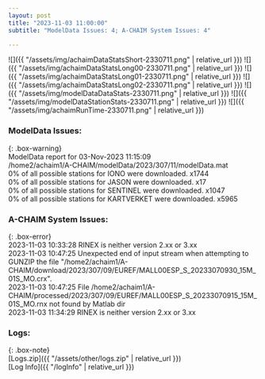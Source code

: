 ```yaml
---
layout: post
title: "2023-11-03 11:00:00"
subtitle: "ModelData Issues: 4; A-CHAIM System Issues: 4"

---
```


![]({{ "/assets/img/achaimDataStatsShort-2330711.png" | relative_url }})
![]({{ "/assets/img/achaimDataStatsLong00-2330711.png" | relative_url }})
![]({{ "/assets/img/achaimDataStatsLong01-2330711.png" | relative_url }})
![]({{ "/assets/img/achaimDataStatsLong02-2330711.png" | relative_url }})
![]({{ "/assets/img/modelDataDataStats-2330711.png" | relative_url }})
![]({{ "/assets/img/modelDataStationStats-2330711.png" | relative_url }})
![]({{ "/assets/img/achaimRunTime-2330711.png" | relative_url }})


### ModelData Issues:  
  
{: .box-warning}  
 ModelData report for 03-Nov-2023 11:15:09   
 /home2/achaim1/A-CHAIM/modelData/2023/307/11/modelData.mat   
 0% of all possible stations for IONO were downloaded. x1744   
 0% of all possible stations for JASON were downloaded. x17   
 0% of all possible stations for SENTINEL were downloaded. x1047   
 0% of all possible stations for KARTVERKET were downloaded. x5965   
  
### A-CHAIM System Issues:  
  
{: .box-error}  
2023-11-03 10:33:28 RINEX is neither version 2.xx or 3.xx  
2023-11-03 10:47:25 Unexpected end of input stream when attempting to GUNZIP the file "/home2/achaim1/A-CHAIM/download/2023/307/09/EUREF/MALL00ESP_S_20233070930_15M_01S_MO.crx".  
2023-11-03 10:47:25 File /home2/achaim1/A-CHAIM/processed/2023/307/09/EUREF/MALL00ESP_S_20233070915_15M_01S_MO.rnx not found by Matlab dir  
2023-11-03 11:34:29 RINEX is neither version 2.xx or 3.xx  

### Logs:  
  
{: .box-note}  
[Logs.zip]({{ "/assets/other/logs.zip" | relative_url }})  
[Log Info]({{ "/logInfo" | relative_url }})  
